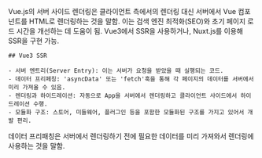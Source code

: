   Vue.js의 서버 사이드 렌더링은 클라이언트 측에서의 렌더링 대신 서버에서 Vue 컴포넌트를 HTML로 렌더링하는 것을 말함.
    이는 검색 엔진 최적화(SEO)와 초기 페이지 로드 시간을 개선하는 데 도움이 됨.
    Vue3에서 SSR을 사용하거나, Nuxt.js를 이용해 SSR을 구현 가능.

    ## Vue3 SSR

    - 서버 엔트리(Server Entry): 이는 서버가 요청을 받았을 때 실행되는 코드.
    - 데이터 프리페칭: 'asyncData' 또는 'fetch'훅을 통해 각 페이지의 데이터를 서버에서 미리 가져올 수 있음.
    - 렌더링과 하이드레이션: 자동으로 App을 서버에서 렌더링하고 클라이언트 사이드에서 하이드레이션 수행.
    - 모듈화 구조: 스토어, 미들웨어, 플러그인 등을 포함한 모듈화된 구조를 가지고 있어서 개발 편리.

  데이터 프리패칭은 서버에서 렌더링하기 전에 필요한 데이터를 미리 가져와서 렌더링에 사용하는 것을 말함.
